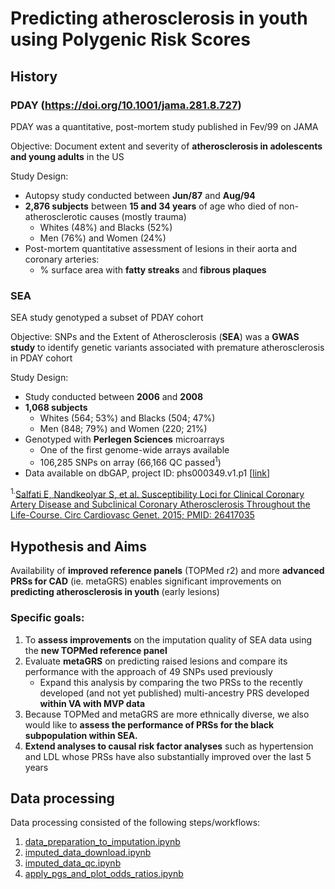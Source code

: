 # Predicting atherosclerosis in youth using Polygenic Risk Scores

## History

### PDAY (https://doi.org/10.1001/jama.281.8.727)

PDAY was a quantitative, post-mortem study published in Fev/99 on JAMA

Objective: Document extent and severity of **atherosclerosis in adolescents and young adults** in the US

Study Design:

 - Autopsy study conducted between **Jun/87** and **Aug/94**
 - **2,876 subjects** between **15 and 34 years** of age who died of non-atherosclerotic causes (mostly trauma)
   - Whites (48%) and Blacks (52%)
   - Men (76%) and Women (24%)
 - Post-mortem quantitative assessment of lesions in their aorta and coronary arteries:
   - % surface area with **fatty streaks** and **fibrous plaques**

### SEA 
 
SEA study genotyped a subset of PDAY cohort

Objective: 
SNPs and the Extent of Atherosclerosis (**SEA**) was a **GWAS study** to identify genetic variants associated with premature atherosclerosis in PDAY cohort

Study Design:
 - Study conducted between **2006** and **2008**
 - **1,068 subjects**
   - Whites (564; 53%) and Blacks (504; 47%)
   - Men (848; 79%) and Women (220; 21%)
 - Genotyped with **Perlegen Sciences** microarrays
   - One of the first genome-wide arrays available
   - 106,285 SNPs on array (66,166 QC passed<sup>1</sup>)
 - Data available on dbGAP, project ID: phs000349.v1.p1 [[link](https://www.ncbi.nlm.nih.gov/projects/gap/cgi-bin/study.cgi?study_id=phs000349.v1.p1&phv=159038&phd=3526&pha=&pht=2191&phvf=&phdf=&phaf=&phtf=&dssp=1&consent=&temp=1)]


<sup>1.</sup>[Salfati E, Nandkeolyar S, et al. Susceptibility Loci for Clinical Coronary Artery Disease and Subclinical Coronary Atherosclerosis Throughout the Life-Course. Circ Cardiovasc Genet. 2015; PMID: 26417035](https://doi.org/10.1161/CIRCGENETICS.114.001071)

## Hypothesis and Aims

Availability of **improved reference panels** (TOPMed r2) and more **advanced PRSs for CAD** (ie. metaGRS) enables significant improvements on **predicting atherosclerosis in youth** (early lesions)

### Specific goals:

 1. To **assess improvements** on the imputation quality of SEA data using the **new TOPMed reference panel**
 1. Evaluate **metaGRS** on predicting raised lesions and compare its performance with the approach of 49 SNPs used previously
    - Expand this analysis by comparing the two PRSs to the recently developed (and not yet published) multi-ancestry PRS developed **within VA with MVP data**
 1. Because TOPMed and metaGRS are more ethnically diverse, we also would like to **assess the performance of PRSs for the black subpopulation within SEA.**
 1. **Extend analyses to causal risk factor analyses** such as hypertension and LDL whose PRSs have also substantially improved over the last 5 years

## Data processing

Data processing consisted of the following steps/workflows:

 1. [data_preparation_to_imputation.ipynb](./data_preparation_to_imputation.ipynb)
 1. [imputed_data_download.ipynb](./imputed_data_download.ipynb)
 1. [imputed_data_qc.ipynb](./imputed_data_qc.ipynb)
 1. [apply_pgs_and_plot_odds_ratios.ipynb](./apply_pgs_and_plot_odds_ratios.ipynb)
